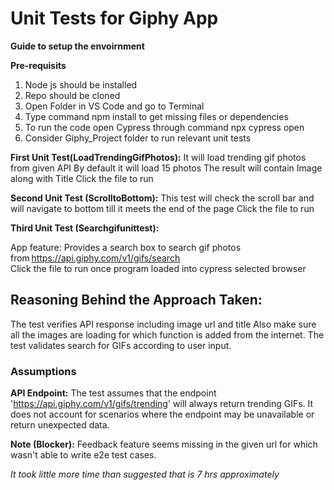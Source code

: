 # Unit Tests for Giphy App

**Guide to setup the envoirnment**

**Pre-requisits**

1. Node js should be installed
2. Repo should be cloned 
3. Open Folder in VS Code and go to Terminal
4. Type command npm install to get missing files or dependencies
5. To run the code open Cypress through command npx cypress open
6. Consider Giphy_Project folder to run relevant unit tests

**First Unit Test(LoadTrendingGifPhotos):**
It will load trending gif photos from given API
By default it will load 15 photos 
The result will contain Image along with Title
Click the file to run

**Second Unit Test (ScrolltoBottom):**
This test will check the scroll bar and will navigate to bottom till it meets the end of the page
Click the file to run

**Third Unit Test (Searchgifunittest):**

App feature: Provides a search box to search gif photos from https://api.giphy.com/v1/gifs/search  
Click the file to run once program loaded into cypress selected browser
 
## Reasoning Behind the Approach Taken:
The test verifies API response including image url and title
Also make sure all the images are loading for which function is added from the internet.
The test validates search for GIFs according to user input.

### Assumptions
**API Endpoint:** The test assumes that the endpoint 'https://api.giphy.com/v1/gifs/trending' will always return trending GIFs. It does not account for scenarios where the endpoint may be unavailable or return unexpected data.

**Note (Blocker):**
Feedback feature seems missing in the given url for which wasn't able to write e2e test cases.

*It took little more time than suggested that is 7 hrs approximately* 
